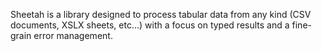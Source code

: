 Sheetah is a library designed to process tabular data from any kind (CSV
documents, XSLX sheets, etc...) with a focus on typed results and a
fine-grain error management.
